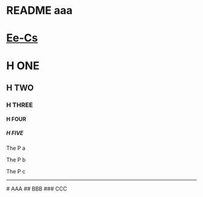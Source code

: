 # README aaa
<h1><a href="https://ee-cs.github.io/">Ee-Cs</a></h1>
<h1>H ONE</h1>
<h2>H TWO</h2>
<h3>H THREE</h3>
<h4>H FOUR</h4>
<h5>H FIVE</h5>
<p>The P a</p>
<p>The P b</p>
<p>The P c</p>
<hr>
# AAA
## BBB
### CCC
